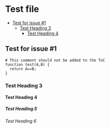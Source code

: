 # Test file

<!-- BEGIN mktoc -->
- [Test for issue #1](#test-for-issue-#1)
  - [Test Heading 3](#test-heading-3)
    - [Test Heading 4](#test-heading-4)
<!-- END mktoc -->

## Test for issue #1

```
# This comment should not be added to the ToC
function test(A,B) {
  return A==B;
}
```

### Test Heading 3

#### Test Heading 4

##### Test Heading 5

###### Test Heading 6